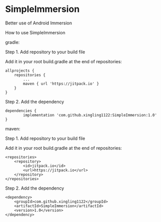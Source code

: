 # SimpleImmersion  
Better use of Android Immersion  

How to use SimpleImmersion

gradle:

Step 1. Add repository to your build file

Add it in your root build.gradle at the end of repositories:

	allprojects {
		repositories {
			...
			maven { url 'https://jitpack.io' }
		}
	}
  
Step 2. Add the dependency

	dependencies {
	        implementation 'com.github.xingling1122:SimpleImmersion:1.0'
	}
  
 maven:
 
 Step 1. Add repository to your build file
 
 Add it in your root build.gradle at the end of repositories:

	<repositories>
		<repository>
		    <id>jitpack.io</id>
		    <url>https://jitpack.io</url>
		</repository>
	</repositories>
  
Step 2. Add the dependency

	<dependency>
	    <groupId>com.github.xingling1122</groupId>
	    <artifactId>SimpleImmersion</artifactId>
	    <version>1.0</version>
	</dependency>
